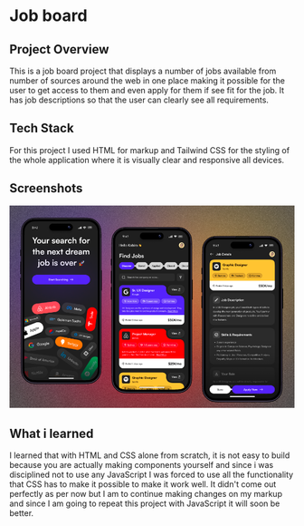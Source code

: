 # Job board

## Project Overview
This is a job board project that displays a number of jobs available from number of sources around the web in one place making it possible for the user to get access to them and even apply for them if see fit for the job. It has job descriptions so that the user can clearly see all requirements.

## Tech Stack 
For this project I used HTML for markup and Tailwind CSS for the styling of the whole application where it is visually clear and responsive all devices.

## Screenshots
![Screenshot](./images/design.png)

## What i learned
I learned that with HTML and CSS alone from scratch, it is not easy to build because you are actually making components yourself and since i was disciplined not to use any JavaScript I was forced to use all the functionality that CSS has to make it possible to make it work well. It didn't come out perfectly as per now but I am to continue making changes on my markup and since I am going to repeat this project with JavaScript it will soon be better.